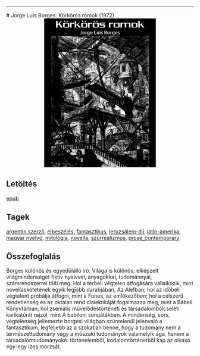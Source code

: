 <hr/>
# <a name="id_1207">Jorge Luis Borges: Körkörös romok (1972)</a>
<center><img src="https://github.com/BercziSandor/calibre_lib/raw/main/main/Jorge%20Luis%20Borges/Korkoros%20romok%20%281207%29/cover.jpg" alt="cover" width="300"/></center>

## Letöltés
[epub](https://github.com/BercziSandor/calibre_lib/raw/main/main/Jorge%20Luis%20Borges/Korkoros%20romok%20%281207%29/Korkoros%20romok%20-%20Jorge%20Luis%20Borges.epub)

## Tagek
[argentin szerző](https://github.com/berczisandor/calibre_lib/blob/main/main/_tags/argentin%20szerz%c5%91.md), [elbeszélés](https://github.com/berczisandor/calibre_lib/blob/main/main/_tags/elbesz%c3%a9l%c3%a9s.md), [fantasztikus](https://github.com/berczisandor/calibre_lib/blob/main/main/_tags/fantasztikus.md), [jeruzsálem-díj](https://github.com/berczisandor/calibre_lib/blob/main/main/_tags/jeruzs%c3%a1lem-d%c3%adj.md), [latin-amerika](https://github.com/berczisandor/calibre_lib/blob/main/main/_tags/latin-amerika.md), [magyar nyelvű](https://github.com/berczisandor/calibre_lib/blob/main/main/_tags/magyar%20nyelv%c5%b1.md), [mitológia](https://github.com/berczisandor/calibre_lib/blob/main/main/_tags/mitol%c3%b3gia.md), [novella](https://github.com/berczisandor/calibre_lib/blob/main/main/_tags/novella.md), [szürrealizmus](https://github.com/berczisandor/calibre_lib/blob/main/main/_tags/sz%c3%bcrrealizmus.md), [prose_contemporary](https://github.com/berczisandor/calibre_lib/blob/main/main/_tags/prose_contemporary.md)

## Összefoglalás
<div>
<p>Borges különös és egyedülálló író. Világa is különös; elképzelt világmindenségét fiktív nyelvvel, anyagokkal, tudománnyal, számrendszerrel tölti meg. Hol a térbeli végtelen átfogására vállalkozik, mint novelláskötetének egyik legjobb darabjában, Az Alefban; hol az időbeli végtelent próbálja átfogni, mint a Funes, az emlékezőben; hol a célszerű rendetlenség és az oktalan rend dialektikáját fogalmazza meg, mint a Bábeli Könyvtárban; hol zseniális művelődéstörténeti és társadalombölcseleti karikatúrát rajzol, mint A babiloni sorsjátékban. A mindenség, sors, végtelenség jellemezte borgesi világban szüntelenül jelenvaló a fantasztikum, legfeljebb az a szokatlan benne, hogy a tudomány nem a természettudomány vagy a műszaki tudományok valamelyik ága, hanem a társadalomtudományoké: történelemből, irodalomtörténetből kap az olvasó egy-egy ízes morzsát.</p></div>


